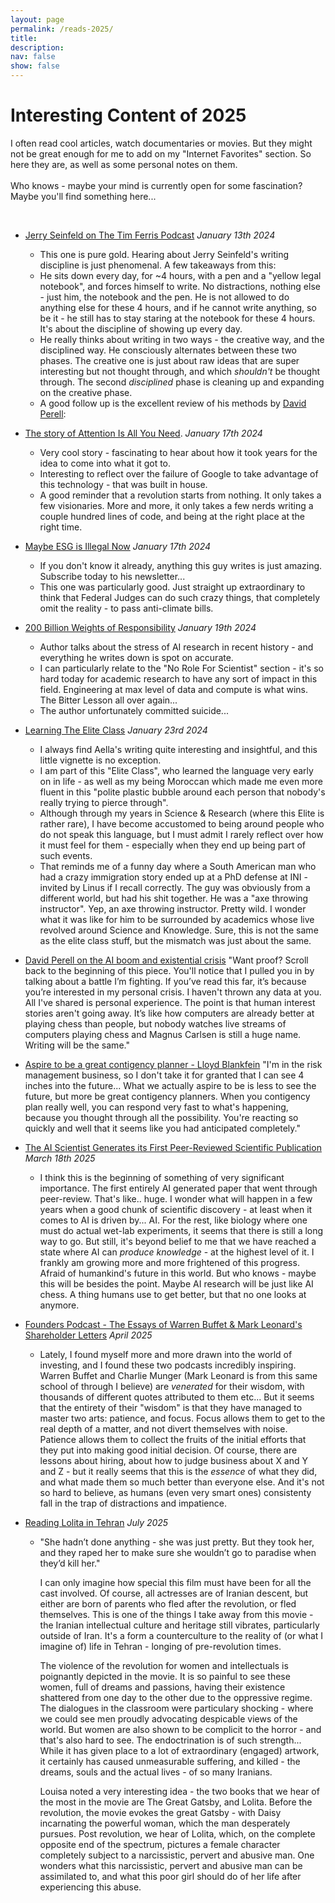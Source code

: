 ```yaml
---
layout: page
permalink: /reads-2025/
title: 
description:
nav: false
show: false
---
```


<div class="talks">
    <div class="header-bar">
        <h1>Interesting Content of 2025</h1>
        <p>I often read cool articles, watch documentaries or movies. But they might not be great enough for me to add on my "Internet Favorites" section. So here they are, as well as some personal notes on them. 
        <br /><br />
        Who knows - maybe your mind is currently open for some fascination? Maybe you'll find something here...</p> 
    </div>
</div>

<br />

* [Jerry Seinfeld on The Tim Ferris Podcast](https://open.spotify.com/episode/4h8qKSlDbewofkxq6HsVaX?si=wmE0117CTGeYrjehU7c0AA&t=709) *January 13th 2024*
    * This one is pure gold. Hearing about Jerry Seinfeld's writing discipline is just phenomenal. A few takeaways from this: 
    * He sits down every day, for ~4 hours, with a pen and a "yellow legal notebook", and forces himself to write. No distractions, nothing else - just him, the notebook and the pen. He is not allowed to do anything else for these 4 hours, and if he cannot write anything, so be it - he still has to stay staring at the notebook for these 4 hours. It's about the discipline of showing up every day. 
    * He really thinks about writing in two ways - the creative way, and the disciplined way. He consciously alternates between these two phases. The creative one is just about raw ideas that are super interesting but not thought through, and which *shouldn't* be thought through. The second *disciplined* phase is cleaning up and expanding on the creative phase. 
    * A good follow up is the excellent review of his methods by [David Perell](https://open.spotify.com/episode/4CvrNvOonv0rv1yt85gwRb?si=shJ3kyg9RWakrmE_APr8FQ&t=1105): 

 * [The story of Attention Is All You Need](https://www.wired.com/story/eight-google-employees-invented-modern-ai-transformers-paper/). *January 17th 2024*
    * Very cool story - fascinating to hear about how it took years for the idea to come into what it got to.
    * Interesting to reflect over the failure of Google to take advantage of this technology - that was built in house.
    * A good reminder that a revolution starts from nothing. It only takes a few visionaries. More and more, it only takes a few nerds writing a couple hundred lines of code, and being at the right place at the right time. 

* [Maybe ESG is Illegal Now](https://www.bloomberg.com/opinion/articles/2025-01-14/maybe-esg-is-illegal-now) *January 17th 2024*
    * If you don't know it already, anything this guy writes is just amazing. Subscribe today to his newsletter... 
    * This one was particularly good. Just straight up extraordinary to think that Federal Judges can do such crazy things, that completely omit the reality - to pass anti-climate bills.

* [200 Billion Weights of Responsibility](https://docs.google.com/document/d/1aEdTE-B6CSPPeUWYD-IgNVQVZM25f7MF-u9qn5KJJvo/edit?tab=t.0) *January 19th 2024*
    * Author talks about the stress of AI research in recent history - and everything he writes down is spot on accurate. 
    * I can particularly relate to the "No Role For Scientist" section - it's so hard today for academic research to have any sort of impact in this field. Engineering at max level of data and compute is what wins. The Bitter Lesson all over again...
    * The author unfortunately committed suicide... 

* [Learning The Elite Class](https://substack.com/home/post/p-63906299) *January 23rd 2024*
    * I always find Aella's writing quite interesting and insightful, and this little vignette is no exception. 
    * I am part of this "Elite Class", who learned the language very early on in life - as well as my being Moroccan which made me even more fluent in this "polite plastic bubble around each person that nobody's really trying to pierce through".
    * Although through my years in Science & Research (where this Elite is rather rare), I have become accustomed to being around people who do not speak this language, but I must admit I rarely reflect over how it must feel for them - especially when they end up being part of such events.
    * That reminds me of a funny day where a South American man who had a crazy immigration story ended up at a PhD defense at INI - invited by Linus if I recall correctly. The guy was obviously from a different world, but had his shit together. He was a "axe throwing instructor". Yep, an axe throwing instructor. Pretty wild. I wonder what it was like for him to be surrounded by academics whose live revolved around Science and Knowledge. Sure, this is not the same as the elite class stuff, but the mismatch was just about the same.

* [David Perell on the AI boom and existential crisis](https://x.com/david_perell/status/1894143267878703562) "Want proof? Scroll back to the beginning of this piece. You'll notice that I pulled you in by talking about a battle I’m fighting. If you’ve read this far, it’s because you’re interested in my personal crisis. I haven't thrown any data at you. All I've shared is personal experience. The point is that human interest stories aren't going away. It’s like how computers are already better at playing chess than people, but nobody watches live streams of computers playing chess and Magnus Carlsen is still a huge name. Writing will be the same."

* [Aspire to be a great contigency planner - Lloyd Blankfein](https://x.com/Globalflows/status/1642303459251863553) "I'm in the risk management business, so I don't take it for granted that I can see 4 inches into the future... What we actually aspire to be is less to see the future, but more be great contigency planners. When you contigency plan really well, you can respond very fast to what's happening, because you thought through all the possibility. You're reacting so quickly and well that it seems like you had anticipated completely." 

* [The AI Scientist Generates its First Peer-Reviewed Scientific Publication](https://sakana.ai/ai-scientist-first-publication/#our-analysis-of-the-ai-generated-papers) *March 18th 2025*
  * I think this is the beginning of something of very significant importance. The first entirely AI generated paper that went through peer-review. That's like.. huge. I wonder what will happen in a few years when a good chunk of scientific discovery - at least when it comes to AI is driven by... AI. For the rest, like biology where one must do actual wet-lab experiments, it seems that there is still a long way to go. But still, it's beyond belief to me that we have reached a state where AI can *produce knowledge* - at the highest level of it. I frankly am growing more and more frightened of this progress. Afraid of humankind's future in this world. But who knows - maybe this will be besides the point. Maybe AI research will be just like AI chess. A thing humans use to get better, but that no one looks at anymore. 
  
* [Founders Podcast - The Essays of Warren Buffet & Mark Leonard's Shareholder Letters](https://open.spotify.com/episode/4lYeQpzvx0Du2uqRuTiad1?si=2c2c038a357b4b55) *April 2025*
  * Lately, I found myself more and more drawn into the world of investing, and I found these two podcasts incredibly inspiring. Warren Buffet and Charlie Munger (Mark Leonard is from this same school of through I believe) are *venerated* for their wisdom, with thousands of different quotes attributed to them etc... But it seems that the entirety of their "wisdom" is that they have managed to master two arts: patience, and focus. Focus allows them to get to the real depth of a matter, and not divert themselves with noise. Patience allows them to collect the fruits of the initial efforts that they put into making good initial decision. Of course, there are lessons about hiring, about how to judge business about X and Y and Z - but it really seems that this is the *essence* of what they did, and what made them so much better than everyone else. And it's not so hard to believe, as humans (even very smart ones) consistenty fall in the trap of distractions and impatience.  
  

* [Reading Lolita in Tehran](https://www.imdb.com/title/tt27679443/) *July 2025* 
  * "She hadn’t done anything - she was just pretty. But they took her, and they raped her to make sure she wouldn’t go to paradise when they’d kill her."
    
    I can only imagine how special this film must have been for all the cast involved. Of course, all actresses are of Iranian descent, but either are born of parents who fled after the revolution, or fled themselves. This is one of the things I take away from this movie - the Iranian intellectual culture and heritage still vibrates, particularly outside of Iran. It's a form a counterculture to the reality of (or what I imagine of) life in Tehran - longing of pre-revolution times. 

    The violence of the revolution for women and intellectuals is poignantly depicted in the movie. It is so painful to see these women, full of dreams and passions, having their existence shattered from one day to the other due to the oppressive regime. The dialogues in the classroom were particulary shocking - where we could see men proudly advocating despicable views of the world. But 
    women are also shown to be complicit to the horror - and that's also hard to see. The endoctrination is of such strength... While it has given place to a lot of extraordinary (engaged) artwork, it certainly has caused unmeasurable suffering, and killed - the dreams, souls and the actual lives - of so many Iranians. 

    Louisa noted a very interesting idea - the two books that we hear of the most in the movie are The Great Gatsby, and Lolita. Before the revolution, the movie evokes the great Gatsby - with Daisy incarnating the powerful woman, which the man desperately pursues. Post revolution, we hear of Lolita, which, on the complete opposite end of the spectrum, pictures a female character completely subject to a narcissistic, pervert and abusive man. One wonders what this narcissistic, pervert and abusive man can be assimilated to, and what this poor girl should do of her life after experiencing this abuse.